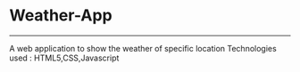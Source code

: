 # Weather-App
<hr>
A web application to show the weather of specific location
Technologies used : HTML5,CSS,Javascript

